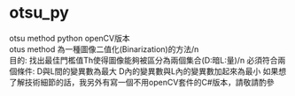 # otsu_py
otsu method python openCV版本    
otus method 為一種圖像二值化(Binarization)的方法/n    
目的: 找出最佳門檻值Th使得圖像能夠被區分為兩個集合(D:暗L:量)/n
必須符合兩個條件:
D與L間的變異數為最大
D內的變異數與L內的變異數加起來為最小
如果想了解技術細節的話，我另外有寫一個不用openCV套件的C#版本，請敬請酌參

